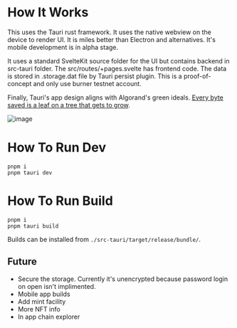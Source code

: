 # How It Works
This uses the Tauri rust framework. It uses the native webview on the device to render UI. It is miles better than Electron and alternatives. It's mobile development is in alpha stage.

It uses a standard SvelteKit source folder for the UI but contains backend in src-tauri folder. The src/routes/+pages.svelte has frontend code. The data is stored in .storage.dat file by Tauri persist plugin. This is a proof-of-concept and only use burner testnet account.

Finally, Tauri's app design aligns with Algorand's green ideals. [Every byte saved is a leaf on a tree that gets to grow](https://tauri.app/blog/2022/06/19/tauri-1-0#environment). 

![image](https://user-images.githubusercontent.com/54862022/199580542-65b0878b-c018-45ad-8777-da40cdf89a88.png)


# How To Run Dev

```
pnpm i
pnpm tauri dev
```
# How To Run Build
```
pnpm i
pnpm tauri build
```
Builds can be installed from `./src-tauri/target/release/bundle/`.

## Future
- Secure the storage. Currently it's unencrypted because password login on open isn't implimented.
- Mobile app builds
- Add mint facility
- More NFT info
- In app chain explorer

